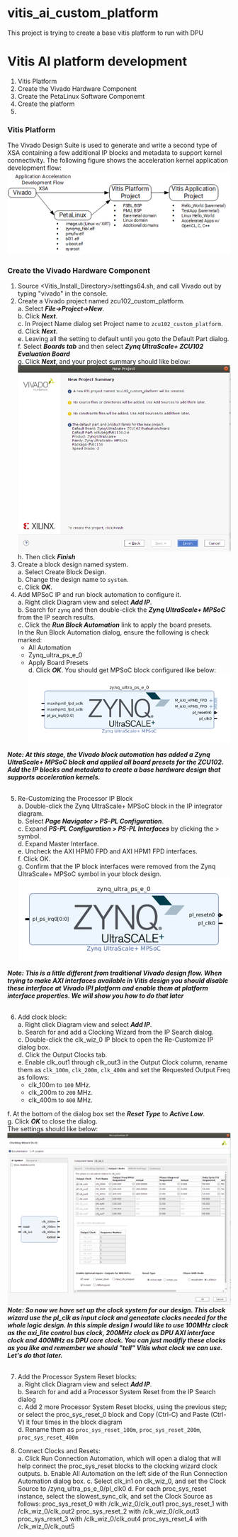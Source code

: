 # vitis_ai_custom_platform
This project is trying to create a base vitis platform to run with DPU


# Vitis AI platform development
1. Vitis Platform<br />
2. Create the Vivado Hardware Component<br />
3. Create the PetaLinux Software Componemt<br />
4. Create the platform<br />
5. 

### Vitis Platform
The Vivado Design Suite is used to generate and write a second type of XSA containing a few additional IP blocks and metadata to support kernel connectivity. The following figure shows the acceleration kernel application development flow:<br />
![vitis_acceleration_flow.PNG](/pic_for_readme/vitis_acceleration_flow.PNG)

### Create the Vivado Hardware Component
1. Source <Vitis_Install_Directory>/settings64.sh, and call Vivado out by typing "vivado" in the console.<br />
2. Create a Vivado project named zcu102_custom_platform.<br />
  a. Select ***File->Project->New***.<br />
  b. Click ***Next***.<br />
  c. In Project Name dialog set Project name to ```zcu102_custom_platform```.<br />
  d. Click ***Next***.<br />
  e. Leaving all the setting to default until you goto the Default Part dialog.<br />
  f. Select ***Boards tab*** and then select ***Zynq UltraScale+ ZCU102 Evaluation Board***<br />
  g. Click ***Next***, and your project summary should like below:<br />
  ![vivado_project_summary.png](/pic_for_readme/vivado_project_summary.png)<br />
  h. Then click ***Finish***<br />
3. Create a block design named system. <br />
  a. Select Create Block Design.<br />
  b. Change the design name to ```system```.<br />
  c. Click ***OK***.<br />
4. Add MPSoC IP and run block automation to configure it.<br />
  a. Right click Diagram view and select ***Add IP***.<br />
  b. Search for ```zynq``` and then double-click the ***Zynq UltraScale+ MPSoC*** from the IP search results.<br />
  c. Click the ***Run Block Automation*** link to apply the board presets.<br />
    In the Run Block Automation dialog, ensure the following is check marked:<br />      
      - All Automation
      - Zynq_ultra_ps_e_0
      - Apply Board Presets      
  d. Click ***OK***. You should get MPSoC block configured like below:<br />
  ![block_automation_result.png](/pic_for_readme/block_automation_result.png)<br />

***Note: At this stage, the Vivado block automation has added a Zynq UltraScale+ MPSoC block and applied all board presets for the ZCU102. Add the IP blocks and metadata to create a base hardware design that supports acceleration kernels.***<br /><br />

5. Re-Customizing the Processor IP Block<br />
  a. Double-click the Zynq UltraScale+ MPSoC block in the IP integrator diagram.<br />
  b. Select ***Page Navigator > PS-PL Configuration***.<br />
  c. Expand ***PS-PL Configuration > PS-PL Interfaces*** by clicking the > symbol.<br />
  d. Expand Master Interface.<br />
  e. Uncheck the AXI HPM0 FPD and AXI HPM1 FPD interfaces.<br />
  f. Click OK.<br />
  g. Confirm that the IP block interfaces were removed from the Zynq UltraScale+ MPSoC symbol in your block design.<br />
  ![hp_removed.png](/pic_for_readme/hp_removed.png)<br />
  
***Note: This is a little different from traditional Vivado design flow. When trying to make AXI interfaces available in Vitis design you should disable these interface at Vivado IPI platform and enable them at platform interface properties. We will show you how to do that later***<br><br />

6. Add clock block:<br />
  a. Right click Diagram view and select ***Add IP***.<br />
  b. Search for and add a Clocking Wizard from the IP Search dialog.<br />
  c. Double-click the clk_wiz_0 IP block to open the Re-Customize IP dialog box.<br />
  d. Click the Output Clocks tab.<br />
  e. Enable clk_out1 through clk_out3 in the Output Clock column, rename them as ```clk_100m```, ```clk_200m```, ```clk_400m``` and set the Requested Output Freq as follows:<br />
    - clk_100m to ```100``` MHz.<br />
    - clk_200m to ```200``` MHz.<br />
    - clk_400m to ```400``` MHz.<br />
  
  f. At the bottom of the dialog box set the ***Reset Type*** to ***Active Low***.<br />
  g. Click ***OK*** to close the dialog.<br />
    The settings should like below:<br />
    ![clock_settings.png](/pic_for_readme/clock_settings.png)<br />
***Note: So now we have set up the clock system for our design. This clock wizard use the pl_clk as input clock and geneatate clocks needed for the whole logic design. In this simple design I would like to use 100MHz clock as the axi_lite control bus clock, 200MHz clock as DPU AXI interface clock and 400MHz as DPU core clock. You can just modifiy these clocks as you like and remember we should "tell" Vitis what clock we can use. Let's do that later.***<br><br />

7. Add the Processor System Reset blocks:<br />
  a. Right click Diagram view and select ***Add IP***.<br />
  b. Search for and add a Processor System Reset from the IP Search dialog<br />
  c. Add 2 more Processor System Reset blocks, using the previous step; or select the proc_sys_reset_0 block and Copy (Ctrl-C) and Paste (Ctrl-V) it four times in the block diagram<br />
  d. Rename them as ```proc_sys_reset_100m```, ```proc_sys_reset_200m```, ```proc_sys_reset_400m```<br />
  
8. Connect Clocks and Resets: <br />
  a. Click Run Connection Automation, which will open a dialog that will help connect the proc_sys_reset blocks to the clocking wizard clock outputs.
  b. Enable All Automation on the left side of the Run Connection Automation dialog box.
  c. Select clk_in1 on clk_wiz_0, and set the Clock Source to /zynq_ultra_ps_e_0/pl_clk0
  d. For each proc_sys_reset instance, select the slowest_sync_clk, and set the Clock Source as follows:
    proc_sys_reset_0 with /clk_wiz_0/clk_out1
    proc_sys_reset_1 with /clk_wiz_0/clk_out2
    proc_sys_reset_2 with /clk_wiz_0/clk_out3
    proc_sys_reset_3 with /clk_wiz_0/clk_out4
    proc_sys_reset_4 with /clk_wiz_0/clk_out5


